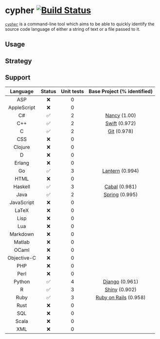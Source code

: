 # cypher [![Build Status](https://travis-ci.org/jdkato/cypher.svg?branch=master)](https://travis-ci.org/jdkato/cypher)

[`cypher`](https://en.wikipedia.org/wiki/Cypher_(Marvel_Comics)) is a command-line tool which aims to be able to quickly identify the source code language of either a string of text or a file passed to it.

## Usage

## Strategy

## Support

|   Language    |       Status          |      Unit tests   | Base Project (% identified)   |
|:-----------:  |:------------------:   |:---------------:  |:---------------------------:  |
|     ASP       |         :x:           |        0          |                               |
| AppleScript   |         :x:           |        0          |                               |
|      C#       | :white_check_mark:    |        2          | [Nancy](https://github.com/NancyFx/Nancy.git) (1.00)                             |
|     C++       | :white_check_mark:    |        2          | [Swift](https://github.com/apple/swift) (0.972)          |
|      C        | :white_check_mark:    |        2          | [Git](https://github.com/git/git) (0.978)            |
|     CSS       |         :x:           |        0          |                               |
|   Clojure     |         :x:           |        0          |                               |
|      D        |         :x:           |        0          |                               |
|    Erlang     |         :x:           |        0          |                               |
|      Go       | :white_check_mark:    |        3          | [Lantern](https://github.com/getlantern/lantern.git) (0.994)                              |
|     HTML      |         :x:           |        0          |                               |
|   Haskell     | :white_check_mark:    |        3          | [Cabal](https://github.com/haskell/cabal) (0.981)          |
|     Java      | :white_check_mark:    |        2          | [Spring](https://github.com/spring-projects/spring-framework.git) (0.995)                              |
|  JavaScript   |         :x:           |        0          |                               |
|    LaTeX      |         :x:           |        0          |                               |
|     Lisp      |         :x:           |        0          |                               |
|     Lua       |         :x:           |        0          |                               |
|   Markdown    |         :x:           |        0          |                               |
|    Matlab     |         :x:           |        0          |                               |
|    OCaml      |         :x:           |        0          |                               |
| Objective-C   |         :x:           |        0          |                               |
|     PHP       |         :x:           |        0          |                               |
|     Perl      |         :x:           |        0          |                               |
|    Python     | :white_check_mark:    |        4          | [Django](https://github.com/django/django) (0.961)            |
|      R        | :white_check_mark:    |        3          | [Shiny](https://github.com/rstudio/shiny) (0.902)             |
|     Ruby      | :white_check_mark:    |        3          | [Ruby on Rails](https://github.com/rails/rails) (0.958)          |
|     Rust      |         :x:           |        0          |                               |
|     SQL       |         :x:           |        0          |                               |
|    Scala      |         :x:           |        0          |                               |
|     XML       |         :x:           |        0          |                               |
